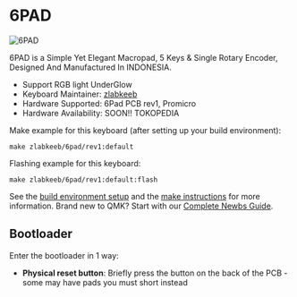 # 6PAD

![6PAD](https://i.imgur.com/yt3dKCBh.jpeg)

6PAD is a Simple Yet Elegant Macropad, 5 Keys & Single Rotary Encoder, Designed And Manufactured In INDONESIA.

-   Support RGB light UnderGlow
-   Keyboard Maintainer: [zlabkeeb](https://github.com/zlabkeeb)
-   Hardware Supported: 6Pad PCB rev1, Promicro
-   Hardware Availability: SOON!! TOKOPEDIA

Make example for this keyboard (after setting up your build environment):

    make zlabkeeb/6pad/rev1:default

Flashing example for this keyboard:

    make zlabkeeb/6pad/rev1:default:flash

See the [build environment setup](https://docs.qmk.fm/#/getting_started_build_tools) and the [make instructions](https://docs.qmk.fm/#/getting_started_make_guide) for more information. Brand new to QMK? Start with our [Complete Newbs Guide](https://docs.qmk.fm/#/newbs).

## Bootloader

Enter the bootloader in 1 way:

-   **Physical reset button**: Briefly press the button on the back of the PCB - some may have pads you must short instead
